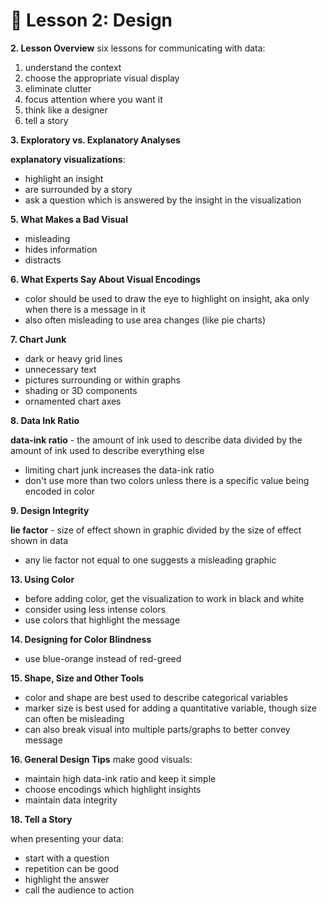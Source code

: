
# :triangular_ruler: Lesson 2: Design

**2. Lesson Overview**
six lessons for communicating with data:
1. understand the context
2. choose the appropriate visual display
3. eliminate clutter
4. focus attention where you want it
5. think like a designer
6. tell a story

**3. Exploratory vs. Explanatory Analyses**

**explanatory visualizations**:
- highlight an insight
- are surrounded by a story
- ask a question which is answered by the insight in the visualization

**5. What Makes a Bad Visual**
- misleading
- hides information
- distracts

**6. What Experts Say About Visual Encodings**
- color should be used to draw the eye to highlight on insight, aka only when there is a message in it
- also often misleading to use area changes (like pie charts)

**7. Chart Junk**
- dark or heavy grid lines
- unnecessary text
- pictures surrounding or within graphs
- shading or 3D components
- ornamented chart axes

**8. Data Ink Ratio**

**data-ink ratio** - the amount of ink used to describe data divided by the amount of ink used to describe everything else
- limiting chart junk increases the data-ink ratio
- don't use more than two colors unless there is a specific value being encoded in color

**9. Design Integrity**

**lie factor** - size of effect shown in graphic divided by the size of effect shown in data
- any lie factor not equal to one suggests a misleading graphic

**13. Using Color**
- before adding color, get the visualization to work in black and white
- consider using less intense colors
- use colors that highlight the message

**14. Designing for Color Blindness**
- use blue-orange instead of red-greed

**15. Shape, Size and Other Tools**
- color and shape are best used to describe categorical variables
- marker size is best used for adding a quantitative variable, though size can often be misleading
- can also break visual into multiple parts/graphs to better convey message

**16. General Design Tips**
make good visuals:
- maintain high data-ink ratio and keep it simple
- choose encodings which highlight insights
- maintain data integrity

**18. Tell a Story**

when presenting your data:
- start with a question
- repetition can be good
- highlight the answer
- call the audience to action
